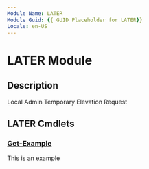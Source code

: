 ```yaml
---
Module Name: LATER
Module Guid: {{ GUID Placeholder for LATER}}
Locale: en-US
---
```


# LATER Module
## Description
Local Admin Temporary Elevation Request

## LATER Cmdlets
### [Get-Example](Get-Example.md)
This is an example
